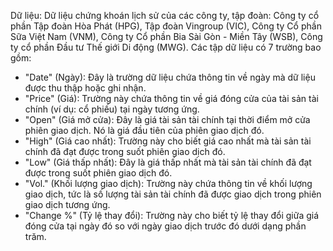 Dữ liệu: Dữ liệu chứng khoán lịch sử của các công ty, tập đoàn: Công ty cổ phần Tập đoàn Hòa Phát (HPG), Tập đoàn Vingroup (VIC), Công ty Cổ phần Sữa Việt Nam (VNM), Công ty Cổ phần Bia Sài Gòn - Miền Tây (WSB), Công ty cổ phần Đầu tư Thế giới Di động (MWG). Các tập dữ liệu có 7 trường bao gồm:

- "Date" (Ngày): Đây là trường dữ liệu chứa thông tin về ngày mà dữ liệu được thu thập hoặc ghi nhận.
- "Price" (Giá): Trường này chứa thông tin về giá đóng cửa của tài sản tài chính (ví dụ: cổ phiếu) tại ngày tương ứng.
- "Open" (Giá mở cửa): Đây là giá tài sản tài chính tại thời điểm mở cửa phiên giao dịch. Nó là giá đầu tiên của phiên giao dịch đó.
- "High" (Giá cao nhất): Trường này cho biết giá cao nhất mà tài sản tài chính đã đạt được trong suốt phiên giao dịch đó.
- "Low" (Giá thấp nhất): Đây là giá thấp nhất mà tài sản tài chính đã đạt được trong suốt phiên giao dịch đó.
- "Vol." (Khối lượng giao dịch): Trường này chứa thông tin về khối lượng giao dịch, tức là số lượng tài sản tài chính đã được giao dịch trong phiên giao dịch tương ứng.
- "Change %" (Tỷ lệ thay đổi): Trường này cho biết tỷ lệ thay đổi giữa giá đóng cửa tại ngày đó so với ngày giao dịch trước đó dưới dạng phần trăm.
